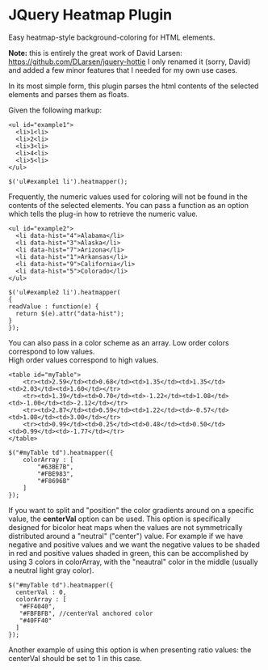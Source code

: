 JQuery Heatmap Plugin
=====================

Easy heatmap-style background-coloring for HTML elements.

**Note:** this is entirely the great work of David Larsen: https://github.com/DLarsen/jquery-hottie
I only renamed it (sorry, David) and added a few minor features that I needed for my own use cases.

In its most simple form, this plugin parses the html contents of the selected elements and parses them as floats.

Given the following markup:

    <ul id="example1">
      <li>1<li>
      <li>2<li>
      <li>3<li>
      <li>4<li>
      <li>5<li>
    </ul>

    $('ul#example1 li').heatmapper();

Frequently, the numeric values used for coloring will not be found in the 
contents of the selected elements.  You can pass a function as an option 
which tells the plug-in how to retrieve the numeric value.


    <ul id="example2">
      <li data-hist="4">Alabama</li>
      <li data-hist="3">Alaska</li>
      <li data-hist="7">Arizona</li>
      <li data-hist="1">Arkansas</li>
      <li data-hist="9">California</li>
      <li data-hist="5">Colorado</li>
    </ul>

    $('ul#example2 li').heatmapper(
    {
    readValue : function(e) {
      return $(e).attr("data-hist");
    }
    });

You can also pass in a color scheme as an array.  Low order colors correspond to low values.  
High order values correspond to high values.

    <table id="myTable">
        <tr><td>2.59</td><td>0.68</td><td>1.35</td><td>1.35</td><td>2.03</td><td>1.60</td></tr>
        <tr><td>1.39</td><td>0.70</td><td>-1.22</td><td>1.08</td><td>-1.00</td><td>-2.12</td></tr>
        <tr><td>2.87</td><td>0.59</td><td>1.22</td><td>-0.57</td><td>1.08</td><td>3.00</td></tr>
        <tr><td>0.99</td><td>0.25</td><td>0.48</td><td>0.50</td><td>0.99</td><td>-1.77</td></tr>
    </table>

    $("#myTable td").heatmapper({
        colorArray : [ 
            "#63BE7B",
            "#FBE983",
            "#F8696B"
        ]
    });


If you want to split and "position" the color gradients around on a specific value, the **centerVal** option can be used.
This option is specifically designed for bicolor heat maps when the values are not symmetrically distributed
around a "neutral" ("center") value. For example if we have negative and positive values and we want the negative
values to be shaded in red and positive values shaded in green, this can be accomplished by using 
3 colors in colorArray, with the "neautral" color in the middle (usually a neutral light gray color).

    $("#myTable td").heatmapper({
      centerVal : 0,
      colorArray : [
       "#FF4040",
       "#FBFBFB", //centerVal anchored color
       "#40FF40"
      ]
    });

Another example of using this option is when presenting ratio values: the centerVal should be set to 1 in this case.

